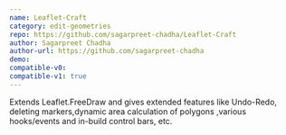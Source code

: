 ```yaml
---
name: Leaflet-Craft
category: edit-geometries
repo: https://github.com/sagarpreet-chadha/Leaflet-Craft
author: Sagarpreet Chadha
author-url: https://github.com/sagarpreet-chadha
demo: 
compatible-v0:
compatible-v1: true
---
```


Extends Leaflet.FreeDraw and gives extended features like Undo-Redo, deleting markers,dynamic area calculation of polygons ,various hooks/events and in-build control bars, etc.
